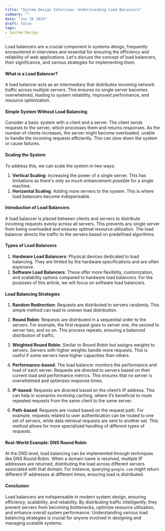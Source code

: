```yaml
---
title: "System Design Interview: Understanding Load Balancers"
summary: ""
date: "Jun 26 2024"
draft: false
tags:
- System Design
---
```


Load balancers are a crucial component in systems design, frequently encountered in interviews and essential for ensuring the efficiency and reliability of web applications. Let's discuss the concept of load balancers, their significance, and various strategies for implementing them.

#### What is a Load Balancer?

A load balancer acts as an intermediary that distributes incoming network traffic across multiple servers. This ensures no single server becomes overwhelmed, leading to system reliability, improved performance, and resource optimization. 

#### Simple System Without Load Balancing

Consider a basic system with a client and a server. The client sends requests to the server, which processes them and returns responses. As the number of clients increases, the server might become overloaded, unable to handle the incoming requests efficiently. This can slow down the system or cause failures.

#### Scaling the System

To address this, we can scale the system in two ways:

1. **Vertical Scaling**: Increasing the power of a single server. This has limitations as there's only so much enhancement possible for a single machine.
2. **Horizontal Scaling**: Adding more servers to the system. This is where load balancers become indispensable.

#### Introduction of Load Balancers

A load balancer is placed between clients and servers to distribute incoming requests evenly across all servers. This prevents any single server from being overloaded and ensures optimal resource utilization. The load balancer directs the traffic to the servers based on predefined algorithms.

#### Types of Load Balancers

1. **Hardware Load Balancers**: Physical devices dedicated to load balancing. They are limited by the hardware specifications and are often expensive.
2. **Software Load Balancers**: These offer more flexibility, customization, and scalability options compared to hardware load balancers. For the purposes of this article, we will focus on software load balancers.

#### Load Balancing Strategies

1. **Random Redirection**: Requests are distributed to servers randomly. This simple method can lead to uneven load distribution.

2. **Round Robin**: Requests are distributed in a sequential order to the servers. For example, the first request goes to server one, the second to server two, and so on. This process repeats, ensuring a balanced distribution of traffic.

3. **Weighted Round Robin**: Similar to Round Robin but assigns weights to servers. Servers with higher weights handle more requests. This is useful if some servers have higher capacities than others.

4. **Performance-based**: The load balancer monitors the performance and load of each server. Requests are directed to servers based on their current load and performance metrics. This ensures that no server is overwhelmed and optimizes response times.

5. **IP-based**: Requests are directed based on the client’s IP address. This can help in scenarios involving caching, where it’s beneficial to route repeated requests from the same client to the same server.

6. **Path-based**: Requests are routed based on the request path. For example, requests related to user authentication can be routed to one set of servers, while data retrieval requests are sent to another set. This method allows for more specialized handling of different types of requests.

#### Real-World Example: DNS Round Robin

At the DNS level, load balancing can be implemented through techniques like DNS Round Robin. When a domain name is resolved, multiple IP addresses are returned, distributing the load across different servers associated with that domain. For instance, querying `google.com` might return different IP addresses at different times, ensuring load is distributed.

#### Conclusion

Load balancers are indispensable in modern system design, ensuring efficiency, scalability, and reliability. By distributing traffic intelligently, they prevent servers from becoming bottlenecks, optimize resource utilization, and enhance overall system performance. Understanding various load balancing strategies is crucial for anyone involved in designing and managing scalable systems.

